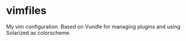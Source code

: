 vimfiles
========

My vim configuration. Based on Vundle for managing plugins and using Solarized as colorscheme.
